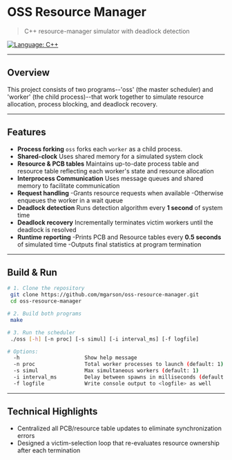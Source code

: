 # OSS Resource Manager
> C++ resource-manager simulator with deadlock detection

[![Language: C++](https://img.shields.io/badge/language-C%2B%2B-blue.svg)](https://isocpp.org/)  

---

## Overview

This project consists of two programs--'oss' (the master scheduler) and 'worker' (the child process)--that work together to simulate resource allocation, process blocking, and deadlock recovery.

---

## Features

- **Process forking**
  `oss` forks each `worker` as a child process.
- **Shared-clock**
  Uses shared memory for a simulated system clock
- **Resource & PCB tables**
  Maintains up-to-date process table and resource table reflecting each worker's state and resource allocation
- **Interprocess Communication**
  Uses message queues and shared memory to facilitate communication
- **Request handling**
  -Grants resource requests when available
  -Otherwise enqueues the worker in a wait queue
- **Deadlock detection**
  Runs detection algorithm every **1 second** of system time
- **Deadlock recovery**
  Incrementally terminates victim workers until the deadlock is resolved
- **Runtime reporting**
  -Prints PCB and Resource tables every **0.5 seconds** of simulated time
  -Outputs final statistics at program termination

---

## Build & Run

```bash
# 1. Clone the repository
 git clone https://github.com/mgarson/oss-resource-manager.git
 cd oss-resource-manager

# 2. Build both programs
 make

# 3. Run the scheduler
 ./oss [-h] [-n proc] [-s simul] [-i interval_ms] [-f logfile]

# Options:
  -h                     Show help message  
  -n proc                Total worker processes to launch (default: 1)  
  -s simul               Max simultaneous workers (default: 1)  
  -i interval_ms         Delay between spawns in milliseconds (default: 0)  
  -f logfile             Write console output to <logfile> as well 
 ``` 
  ---

## Technical Highlights

- Centralized all PCB/resource table updates to eliminate synchronization errors
- Designed a victim-selection loop that re-evaluates resource ownership after each termination

  

